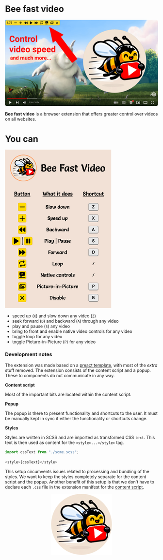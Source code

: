 # Bee fast video

<img src="docs/intro.png" alt="Bee fast video banner" width=640>

**Bee fast video** is a browser extension that offers greater control over videos on all websites.

# You can

<img src="docs/popup.png" alt="Controls" width=350>

- speed up (`X`) and slow down any video (`Z`)
- seek forward (`D`) and backward (`A`) through any video
- play and pause (`S`) any video
- bring to front and enable native video controls for any video
- toggle loop for any video
- toggle Picture-in-Picture (`P`) for any video

### Development notes

The extension was made based on a [preact template](https://github.com/fell-lucas/chrome-extension-template-preact-vite), with most of the _extra_ stuff removed. The extension consists of the content script and a popup. These to components do not communicate in any way.

**Content script**

Most of the important bits are located within the content script. 

**Popup**

The popup is there to present functionality and shortcuts to the user. It must be manually kept in sync if either the functionality or shortcuts change.

**Styles**

Styles are written in SCSS and are imported as transformed CSS `text`. This text is then used as content for the `<style>...</style>` tag. 

```typescript jsx
import cssText from "./some.scss";

<style>{cssText}</style>
```
This setup circumvents issues related to processing and bundling of the styles. We want to keep the styles completely separate for the content script and the popup. Another benefit of this setup is that we don't have to declare each `.css` file in the extension manifest for the [content script](https://developer.chrome.com/docs/extensions/develop/concepts/content-scripts).

<p align=center>
  <img align=center src="docs/logo.png" alt="Be fast video logo" width=200>
</p>